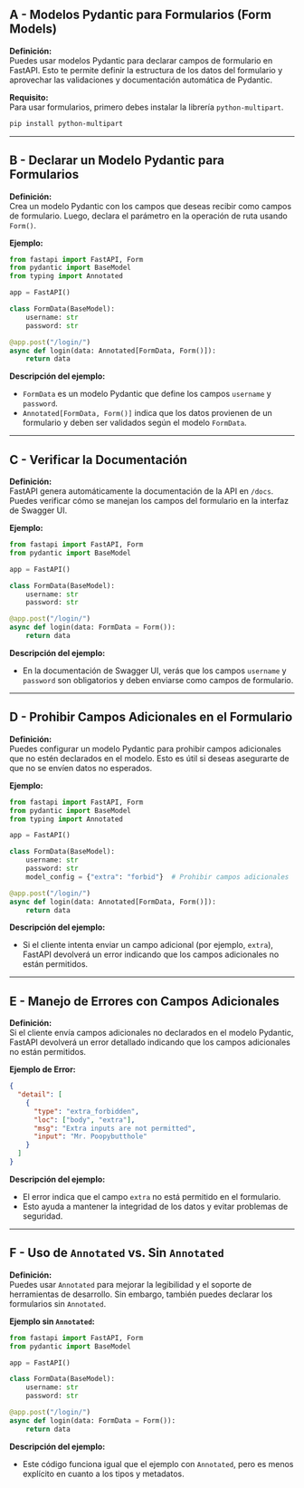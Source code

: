 ## A - Modelos Pydantic para Formularios (Form Models)

**Definición:**  
Puedes usar modelos Pydantic para declarar campos de formulario en FastAPI. Esto te permite definir la estructura de los datos del formulario y aprovechar las validaciones y documentación automática de Pydantic.

**Requisito:**  
Para usar formularios, primero debes instalar la librería `python-multipart`.

```bash
pip install python-multipart
```

---

## B - Declarar un Modelo Pydantic para Formularios

**Definición:**  
Crea un modelo Pydantic con los campos que deseas recibir como campos de formulario. Luego, declara el parámetro en la operación de ruta usando `Form()`.

**Ejemplo:**

```python
from fastapi import FastAPI, Form
from pydantic import BaseModel
from typing import Annotated

app = FastAPI()

class FormData(BaseModel):
    username: str
    password: str

@app.post("/login/")
async def login(data: Annotated[FormData, Form()]):
    return data
```

**Descripción del ejemplo:**

- `FormData` es un modelo Pydantic que define los campos `username` y `password`.
- `Annotated[FormData, Form()]` indica que los datos provienen de un formulario y deben ser validados según el modelo `FormData`.

---

## C - Verificar la Documentación

**Definición:**  
FastAPI genera automáticamente la documentación de la API en `/docs`. Puedes verificar cómo se manejan los campos del formulario en la interfaz de Swagger UI.

**Ejemplo:**

```python
from fastapi import FastAPI, Form
from pydantic import BaseModel

app = FastAPI()

class FormData(BaseModel):
    username: str
    password: str

@app.post("/login/")
async def login(data: FormData = Form()):
    return data
```

**Descripción del ejemplo:**

- En la documentación de Swagger UI, verás que los campos `username` y `password` son obligatorios y deben enviarse como campos de formulario.

---

## D - Prohibir Campos Adicionales en el Formulario

**Definición:**  
Puedes configurar un modelo Pydantic para prohibir campos adicionales que no estén declarados en el modelo. Esto es útil si deseas asegurarte de que no se envíen datos no esperados.

**Ejemplo:**

```python
from fastapi import FastAPI, Form
from pydantic import BaseModel
from typing import Annotated

app = FastAPI()

class FormData(BaseModel):
    username: str
    password: str
    model_config = {"extra": "forbid"}  # Prohibir campos adicionales

@app.post("/login/")
async def login(data: Annotated[FormData, Form()]):
    return data
```

**Descripción del ejemplo:**

- Si el cliente intenta enviar un campo adicional (por ejemplo, `extra`), FastAPI devolverá un error indicando que los campos adicionales no están permitidos.

---

## E - Manejo de Errores con Campos Adicionales

**Definición:**  
Si el cliente envía campos adicionales no declarados en el modelo Pydantic, FastAPI devolverá un error detallado indicando que los campos adicionales no están permitidos.

**Ejemplo de Error:**

```json
{
  "detail": [
    {
      "type": "extra_forbidden",
      "loc": ["body", "extra"],
      "msg": "Extra inputs are not permitted",
      "input": "Mr. Poopybutthole"
    }
  ]
}
```

**Descripción del ejemplo:**

- El error indica que el campo `extra` no está permitido en el formulario.
- Esto ayuda a mantener la integridad de los datos y evitar problemas de seguridad.

---

## F - Uso de `Annotated` vs. Sin `Annotated`

**Definición:**  
Puedes usar `Annotated` para mejorar la legibilidad y el soporte de herramientas de desarrollo. Sin embargo, también puedes declarar los formularios sin `Annotated`.

**Ejemplo sin `Annotated`:**

```python
from fastapi import FastAPI, Form
from pydantic import BaseModel

app = FastAPI()

class FormData(BaseModel):
    username: str
    password: str

@app.post("/login/")
async def login(data: FormData = Form()):
    return data
```

**Descripción del ejemplo:**

- Este código funciona igual que el ejemplo con `Annotated`, pero es menos explícito en cuanto a los tipos y metadatos.
